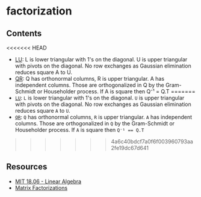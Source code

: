 # factorization

## Contents
<<<<<<< HEAD
* [LU](https://github.com/joaopaulq/factorization/blob/master/src/qr.lu): L is lower triangular with 1's on the diagonal. U is upper triangular with pivots on the diagonal. No row exchanges as Gaussian elimination reduces square A to U.
* [QR](https://github.com/joaopaulq/factorization/blob/master/src/qr.py): Q has orthonormal columns, R is upper triangular. A has independent columns. Those are orthogonalized in Q by the Gram-Schmidt or Householder process. If A is square then Q⁻¹ = Q.T 
=======
* [`LU`](https://github.com/joaopaulq/factorization/blob/master/src/qr.lu): `L` is lower triangular with 1's on the diagonal. `U` is upper triangular with pivots on the diagonal. No row exchanges as Gaussian elimination reduces square `A` to `U`.
* [`QR`](https://github.com/joaopaulq/factorization/blob/master/src/qr.py): `Q` has orthonormal columns, `R` is upper triangular. `A` has independent columns. Those are orthogonalized in `Q` by the Gram-Schmidt or Householder process. If `A` is square then `Q⁻¹ == Q.T`
>>>>>>> 4a6c40bdcf7a0f6f003960793aa2fe19dc67d641

## Resources
* [MIT 18.06 - Linear Algebra](https://ocw.mit.edu/courses/mathematics/18-06-linear-algebra-spring-2010/)
* [Matrix Factorizations](http://math.mit.edu/~gs/linearalgebra/linearalgebra5_Matrix.pdf)
